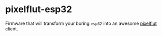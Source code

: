 # pixelflut-esp32

Firmware that will transform your boring `esp32`  into an awesome [pixelflut](https://wiki.cccgoe.de/wiki/Pixelflut) client.
